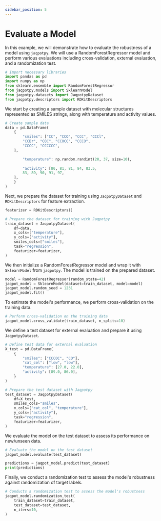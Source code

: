 ```yaml
---
sidebar_position: 5
---
```


# Evaluate a Model

In this example, we will demonstrate how to evaluate the robustness of a model using `jaqpotpy`. We will use a RandomForestRegressor model and perform various evaluations including cross-validation, external evaluation, and a randomization test.

```python
# Import necessary libraries
import pandas as pd
import numpy as np
from sklearn.ensemble import RandomForestRegressor
from jaqpotpy.models import SklearnModel
from jaqpotpy.datasets import JaqpotpyDataset
from jaqpotpy.descriptors import RDKitDescriptors
```

We start by creating a sample dataset with molecular structures represented as SMILES strings, along with temperature and activity values.

```python
# Create sample data
data = pd.DataFrame(
    {
        "smiles": ["CC", "CCO", "CCC", "CCCl",
        "CCBr", "COC", "CCOCC", "CCCO",
        "CCCC", "CCCCCC",
    ],

        "temperature": np.random.randint(20, 37, size=10),
        
        "activity": [80, 81, 81, 84, 83.5,
        83, 89, 90, 91, 97,
    ],
    }
)
```

Next, we prepare the dataset for training using `JaqpotpyDataset` and `RDKitDescriptors` for feature extraction.

```python
featurizer = RDKitDescriptors()

# Prepare the dataset for training with Jaqpotpy
train_dataset = JaqpotpyDataset(
    df=data,
    x_cols=["temperature"],
    y_cols=["activity"],
    smiles_cols=["smiles"],
    task="regression",
    featurizer=featurizer,
)
```

We then initialize a RandomForestRegressor model and wrap it with `SklearnModel` from `jaqpotpy`. The model is trained on the prepared dataset.

```python
model = RandomForestRegressor(random_state=42)
jaqpot_model = SklearnModel(dataset=train_dataset, model=model)
jaqpot_model.random_seed = 1231
jaqpot_model.fit()
```

To estimate the model's performance, we perform cross-validation on the training data.

```python
# Perform cross-validation on the training data
jaqpot_model.cross_validate(train_dataset, n_splits=10)
```

We define a test dataset for external evaluation and prepare it using `JaqpotpyDataset`.

```python
# Define test data for external evaluation
X_test = pd.DataFrame(
    {
        "smiles": ["CCCOC", "CO"],
        "cat_col": ["low", "low"],
        "temperature": [27.0, 22.0],
        "activity": [89.0, 86.0],
    }
)

# Prepare the test dataset with Jaqpotpy
test_dataset = JaqpotpyDataset(
    df=X_test,
    smiles_cols="smiles",
    x_cols=["cat_col", "temperature"],
    y_cols=["activity"],
    task="regression",
    featurizer=featurizer,
)
```

We evaluate the model on the test dataset to assess its performance on new/unseen data.

```python
# Evaluate the model on the test dataset
jaqpot_model.evaluate(test_dataset)

predictions = jaqpot_model.predict(test_dataset)
print(predictions)
```

Finally, we conduct a randomization test to assess the model's robustness against randomization of target labels.

```python
# Conducts a randomization test to assess the model's robustness
jaqpot_model.randomization_test(
    train_dataset=train_dataset,
    test_dataset=test_dataset,
    n_iters=10,
)
```
